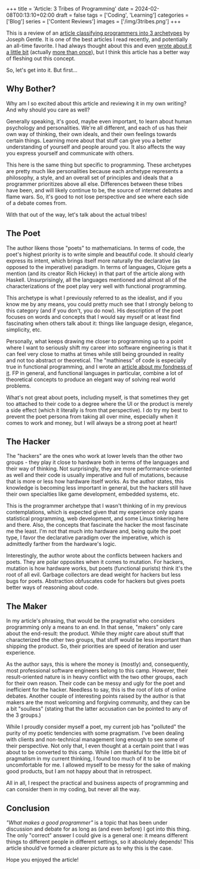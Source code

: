 +++
title = 'Article: 3 Tribes of Programming'
date = 2024-02-08T00:13:10+02:00
draft = false
tags = ['Coding', 'Learning']
categories = ['Blog']
series = ['Content Reviews']
images = ['/img/3tribes.png']
+++

This is a review of an [article classifying programmers into 3
archetypes](https://josephg.com/blog/3-tribes/) by Joseph Gentle. It is one of
the best articles I read recently, and potentially an all-time favorite. I had
always thought about this and even [wrote about it a little
bit](https://wipdev.hashnode.dev/pragmatism-vs-idealism) (actually [more than
once](https://wipdev.netlify.app/posts/the-two-types-of-programmers/)), but I
think this article has a better way of fleshing out this concept.

So, let's get into it. But first...

## Why Bother?

Why am I so excited about this article and reviewing it in my own writing? And
why should you care as well?

Generally speaking, it's good, maybe even important, to learn about human
psychology and personalities. We're all different, and each of us has their own
way of thinking, their own ideals, and their own feelings towards certain
things. Learning more about that stuff can give you a better understanding of
yourself and people around you. It also affects the way you express yourself
and communicate with others.

This here is the same thing but specific to programming. These archetypes are
pretty much like personalities because each archetype represents a philosophy,
a style, and an overall set of principles and ideals that a programmer
prioritizes above all else. Differences between these tribes have been, and
will likely continue to be, the source of internet debates and flame wars. So,
it's good to not lose perspective and see where each side of a debate comes
from.

With that out of the way, let's talk about the actual tribes!

## The Poet

The author likens those "poets" to mathematicians. In terms of code, the poet's
highest priority is to write simple and beautiful code. It should clearly
express its intent, which brings itself more naturally the declarative (as
opposed to the imperative) paradigm. In terms of languages, Clojure gets a
mention (and its creator Rich Hickey) in that part of the article along with
Haskell. Unsurprisingly, all the languages mentioned and almost all of the
characterizations of the poet play very well with functional programming.

This archetype is what I previously referred to as the idealist, and if you
know me by any means, you could pretty much see that I strongly belong to this
category (and if you don't, you do now). His description of the poet focuses on
words and concepts that I would say myself or at least find fascinating when
others talk about it: things like language design, elegance, simplicity, etc.

Personally, what keeps drawing me closer to programming up to a point where I
want to seriously shift my career into software engineering is that it can feel
very close to maths at times while still being grounded in reality and not too
abstract or theoretical. The "mathiness" of code is especially true in
functional programming, and I wrote an [article about my fondness of
it](https://wipdev.hashnode.dev/why-i-like-functional-programming). FP in
general, and functional languages in particular, combine a lot of theoretical
concepts to produce an elegant way of solving real world problems.

What's not great about poets, including myself, is that sometimes they get too
attached to their code to a degree where the UI or the product is merely a side
effect (which it literally is from that perspective). I do try my best to
prevent the poet persona from taking all over mine, especially when it comes to
work and money, but I will always be a strong poet at heart!

## The Hacker

The "hackers" are the ones who work at lower levels than the other two groups -
they play it close to hardware both in terms of the languages and their way of
thinking. Not surprisingly, they are more performance-oriented as well and
their code is usually imperative and full of mutations, because that is more or
less how hardware itself works. As the author states, this knowledge is
becoming less important in general, but the hackers still have their own
specialties like game development, embedded systems, etc.

This is the programmer archetype that I wasn't thinking of in my previous
contemplations, which is expected given that my experience only spans
statistical programming, web development, and some Linux tinkering here and
there. Also, the concepts that fascinate the hacker the most fascinate me the
least. I'm not that much into hardware and, being quite the poet type, I favor
the declarative paradigm over the imperative, which is admittedly farther from
the hardware's logic.

Interestingly, the author wrote about the conflicts between hackers and poets.
They are polar opposites when it comes to mutation. For hackers, mutation is
how hardware works, but poets (functional purists) think it's the root of all
evil. Garbage collectors are dead weight for hackers but less bugs for poets.
Abstraction obfuscates code for hackers but gives poets better ways of
reasoning about code.

## The Maker

In my article's phrasing, that would be the pragmatist who considers
programming only a means to an end. In that sense, "makers" only care about the
end-result: the product. While they *might* care about stuff that characterized
the other two groups, that stuff would be less important than shipping the
product. So, their priorities are speed of iteration and user experience.

As the author says, this is where the money is (mostly) and, consequently, most
professional software engineers belong to this camp. However, their
result-oriented nature is in heavy conflict with the two other groups, each for
their own reason. Their code can be messy and ugly for the poet and inefficient
for the hacker. Needless to say, this is the root of *lots* of online debates.
Another couple of interesting points raised by the author is that makers are
the most welcoming and forgiving community, and they can be a bit "soulless"
(stating that the latter accusation can be pointed to any of the 3 groups.)

While I proudly consider myself a poet, my current job has "polluted" the
purity of my poetic tendencies with some pragmatism. I've been dealing with
clients and non-technical management long enough to see some of their
perspective. Not only that, I even thought at a certain point that I was about
to be converted to this camp. While I *am* thankful for the little bit of
pragmatism in my current thinking, I found too much of it to be uncomfortable
for me. I allowed myself to be messy for the sake of making good products, but
I am not happy about that in retrospect.

All in all, I respect the practical and business aspects of programming and can
consider them in my coding, but never all the way.

## Conclusion

*"What makes a good programmer"* is a topic that has been under discussion and
debate for as long as (and even before) I got into this thing. The only
"correct" answer I could give is a general one: it means different things to
different people in different settings, so it absolutely depends! This article
should've formed a clearer picture as to why this is the case.

Hope you enjoyed the article!
